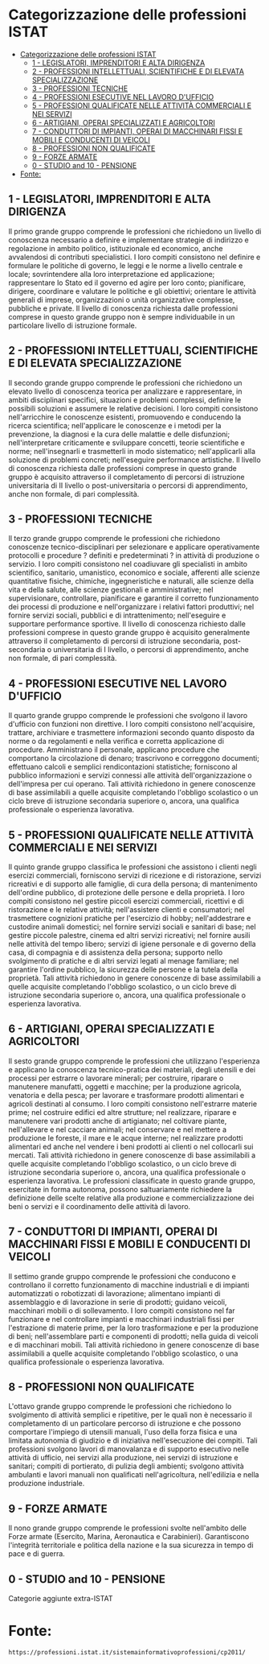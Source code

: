 # Categorizzazione delle professioni ISTAT

- [Categorizzazione delle professioni ISTAT](#categorizzazione-delle-professioni-istat)
	- [1 - LEGISLATORI, IMPRENDITORI E ALTA DIRIGENZA](#1---legislatori-imprenditori-e-alta-dirigenza)
	- [2 - PROFESSIONI INTELLETTUALI, SCIENTIFICHE E DI ELEVATA SPECIALIZZAZIONE](#2---professioni-intellettuali-scientifiche-e-di-elevata-specializzazione)
	- [3 - PROFESSIONI TECNICHE](#3---professioni-tecniche)
	- [4 - PROFESSIONI ESECUTIVE NEL LAVORO D'UFFICIO](#4---professioni-esecutive-nel-lavoro-dufficio)
	- [5 - PROFESSIONI QUALIFICATE NELLE ATTIVITÀ COMMERCIALI E NEI SERVIZI](#5---professioni-qualificate-nelle-attività-commerciali-e-nei-servizi)
	- [6 - ARTIGIANI, OPERAI SPECIALIZZATI E AGRICOLTORI](#6---artigiani-operai-specializzati-e-agricoltori)
	- [7 - CONDUTTORI DI IMPIANTI, OPERAI DI MACCHINARI FISSI E MOBILI E CONDUCENTI DI VEICOLI](#7---conduttori-di-impianti-operai-di-macchinari-fissi-e-mobili-e-conducenti-di-veicoli)
	- [8 - PROFESSIONI NON QUALIFICATE](#8---professioni-non-qualificate)
	- [9 - FORZE ARMATE](#9---forze-armate)
	- [0 - STUDIO and 10 - PENSIONE](#0---studio-and-10---pensione)
- [Fonte:](#fonte)


## 1 - LEGISLATORI, IMPRENDITORI E ALTA DIRIGENZA

Il primo grande gruppo comprende le professioni che richiedono un livello di conoscenza necessario a definire e implementare strategie di indirizzo e regolazione in ambito politico, istituzionale ed economico, anche avvalendosi di contributi specialistici. I loro compiti consistono nel definire e formulare le politiche di governo, le leggi e le norme a livello centrale e locale; sovrintendere alla loro interpretazione ed applicazione; rappresentare lo Stato ed il governo ed agire per loro conto; pianificare, dirigere, coordinare e valutare le politiche e gli obiettivi; orientare le attività generali di imprese, organizzazioni o unità organizzative complesse, pubbliche e private. Il livello di conoscenza richiesta dalle professioni comprese in questo grande gruppo non è sempre individuabile in un particolare livello di istruzione formale.

## 2 - PROFESSIONI INTELLETTUALI, SCIENTIFICHE E DI ELEVATA SPECIALIZZAZIONE

Il secondo grande gruppo comprende le professioni che richiedono un elevato livello di conoscenza teorica per analizzare e rappresentare, in ambiti disciplinari specifici, situazioni e problemi complessi, definire le possibili soluzioni e assumere le relative decisioni. I loro compiti consistono nell'arricchire le conoscenze esistenti, promuovendo e conducendo la ricerca scientifica; nell'applicare le conoscenze e i metodi per la prevenzione, la diagnosi e la cura delle malattie e delle disfunzioni; nell'interpretare criticamente e sviluppare concetti, teorie scientifiche e norme; nell'insegnarli e trasmetterli in modo sistematico; nell'applicarli alla soluzione di problemi concreti; nell'eseguire performance artistiche. Il livello di conoscenza richiesta dalle professioni comprese in questo grande gruppo è acquisito attraverso il completamento di percorsi di istruzione universitaria di II livello o post-universitaria o percorsi di apprendimento, anche non formale, di pari complessità.

## 3 - PROFESSIONI TECNICHE

Il terzo grande gruppo comprende le professioni che richiedono conoscenze tecnico-disciplinari per selezionare e applicare operativamente protocolli e procedure ? definiti e predeterminati ? in attività di produzione o servizio. I loro compiti consistono nel coadiuvare gli specialisti in ambito scientifico, sanitario, umanistico, economico e sociale, afferenti alle scienze quantitative fisiche, chimiche, ingegneristiche e naturali, alle scienze della vita e della salute, alle scienze gestionali e amministrative; nel supervisionare, controllare, pianificare e garantire il corretto funzionamento dei processi di produzione e nell'organizzare i relativi fattori produttivi; nel fornire servizi sociali, pubblici e di intrattenimento; nell'eseguire e supportare performance sportive. Il livello di conoscenza richiesto dalle professioni comprese in questo grande gruppo è acquisito generalmente attraverso il completamento di percorsi di istruzione secondaria, post-secondaria o universitaria di I livello, o percorsi di apprendimento, anche non formale, di pari complessità.

## 4 - PROFESSIONI ESECUTIVE NEL LAVORO D'UFFICIO

Il quarto grande gruppo comprende le professioni che svolgono il lavoro d'ufficio con funzioni non direttive. I loro compiti consistono nell'acquisire, trattare, archiviare e trasmettere informazioni secondo quanto disposto da norme o da regolamenti e nella verifica e corretta applicazione di procedure. Amministrano il personale, applicano procedure che comportano la circolazione di denaro; trascrivono e correggono documenti; effettuano calcoli e semplici rendicontazioni statistiche; forniscono al pubblico informazioni e servizi connessi alle attività dell'organizzazione o dell'impresa per cui operano. Tali attività richiedono in genere conoscenze di base assimilabili a quelle acquisite completando l'obbligo scolastico o un ciclo breve di istruzione secondaria superiore o, ancora, una qualifica professionale o esperienza lavorativa.

## 5 - PROFESSIONI QUALIFICATE NELLE ATTIVITÀ COMMERCIALI E NEI SERVIZI

Il quinto grande gruppo classifica le professioni che assistono i clienti negli esercizi commerciali, forniscono servizi di ricezione e di ristorazione, servizi ricreativi e di supporto alle famiglie, di cura della persona; di mantenimento dell'ordine pubblico, di protezione delle persone e della proprietà. I loro compiti consistono nel gestire piccoli esercizi commerciali, ricettivi e di ristorazione e le relative attività; nell'assistere clienti e consumatori; nel trasmettere cognizioni pratiche per l'esercizio di hobby; nell'addestrare e custodire animali domestici; nel fornire servizi sociali e sanitari di base; nel gestire piccole palestre, cinema ed altri servizi ricreativi; nel fornire ausili nelle attività del tempo libero; servizi di igiene personale e di governo della casa, di compagnia e di assistenza della persona; supporto nello svolgimento di pratiche e di altri servizi legati al menage familiare; nel garantire l'ordine pubblico, la sicurezza delle persone e la tutela della proprietà. Tali attività richiedono in genere conoscenze di base assimilabili a quelle acquisite completando l'obbligo scolastico, o un ciclo breve di istruzione secondaria superiore o, ancora, una qualifica professionale o esperienza lavorativa.

## 6 - ARTIGIANI, OPERAI SPECIALIZZATI E AGRICOLTORI

Il sesto grande gruppo comprende le professioni che utilizzano l'esperienza e applicano la conoscenza tecnico-pratica dei materiali, degli utensili e dei processi per estrarre o lavorare minerali; per costruire, riparare o manutenere manufatti, oggetti e macchine; per la produzione agricola, venatoria e della pesca; per lavorare e trasformare prodotti alimentari e agricoli destinati al consumo. I loro compiti consistono nell'estrarre materie prime; nel costruire edifici ed altre strutture; nel realizzare, riparare e manutenere vari prodotti anche di artigianato; nel coltivare piante, nell'allevare e nel cacciare animali; nel conservare e nel mettere a produzione le foreste, il mare e le acque interne; nel realizzare prodotti alimentari ed anche nel vendere i beni prodotti ai clienti o nel collocarli sui mercati. Tali attività richiedono in genere conoscenze di base assimilabili a quelle acquisite completando l'obbligo scolastico, o un ciclo breve di istruzione secondaria superiore o, ancora, una qualifica professionale o esperienza lavorativa. Le professioni classificate in questo grande gruppo, esercitate in forma autonoma, possono saltuariamente richiedere la definizione delle scelte relative alla produzione e commercializzazione dei beni o servizi e il coordinamento delle attività di lavoro.

## 7 - CONDUTTORI DI IMPIANTI, OPERAI DI MACCHINARI FISSI E MOBILI E CONDUCENTI DI VEICOLI

Il settimo grande gruppo comprende le professioni che conducono e controllano il corretto funzionamento di macchine industriali e di impianti automatizzati o robotizzati di lavorazione; alimentano impianti di assemblaggio e di lavorazione in serie di prodotti; guidano veicoli, macchinari mobili o di sollevamento. I loro compiti consistono nel far funzionare e nel controllare impianti e macchinari industriali fissi per l'estrazione di materie prime, per la loro trasformazione e per la produzione di beni; nell'assemblare parti e componenti di prodotti; nella guida di veicoli e di macchinari mobili. Tali attività richiedono in genere conoscenze di base assimilabili a quelle acquisite completando l'obbligo scolastico, o una qualifica professionale o esperienza lavorativa.

## 8 - PROFESSIONI NON QUALIFICATE

L'ottavo grande gruppo comprende le professioni che richiedono lo svolgimento di attività semplici e ripetitive, per le quali non è necessario il completamento di un particolare percorso di istruzione e che possono comportare l'impiego di utensili manuali, l'uso della forza fisica e una limitata autonomia di giudizio e di iniziativa nell'esecuzione dei compiti. Tali professioni svolgono lavori di manovalanza e di supporto esecutivo nelle attività di ufficio, nei servizi alla produzione, nei servizi di istruzione e sanitari; compiti di portierato, di pulizia degli ambienti; svolgono attività ambulanti e lavori manuali non qualificati nell'agricoltura, nell'edilizia e nella produzione industriale.

## 9 - FORZE ARMATE

Il nono grande gruppo comprende le professioni svolte nell'ambito delle Forze armate (Esercito, Marina, Aeronautica e Carabinieri). Garantiscono l'integrità territoriale e politica della nazione e la sua sicurezza in tempo di pace e di guerra.


## 0 - STUDIO and 10 - PENSIONE

Categorie aggiunte extra-ISTAT

# Fonte:
`https://professioni.istat.it/sistemainformativoprofessioni/cp2011/`